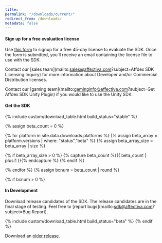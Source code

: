 ```yaml
---
title:
permalink: "/downloads/current/"
redirect_from: /downloads/
metadata: false
---
```


#### Sign up for a free evaluation license

Use [this form](http://www.affectiva.com/45-day-free-trial/) to signup for a free 45-day license to evaluate the SDK. Once the form is submitted, you'll receive an email containing the license file to use with the SDK.  

Contact our [sales team](mailto:sales@affectiva.com?subject=Affdex SDK Licensing Inquiry) for more information about Developer and/or Commercial Distribution licenses.  

Contact our [gaming team](mailto:gaminginfo@affectiva.com?subject=Get Affdex SDK Unity Plugin) if you would like to use the Unity SDK.  

#### Get the SDK

{% include custom/download_table.html build_status="stable" %}


{% assign beta_count = 0 %}

{% for platform in site.data.downloads.platforms %}
{% assign beta_array = platform.versions | where: "status","beta" %}
{% assign beta_array_size = beta_array | size %}

{% if beta_array_size > 0 %}
{% capture beta_count %}{{ beta_count | plus:1 }}{% endcapture %}
{% endif %}

{% endfor %}
{% assign bcnum = beta_count | round %}

{% if bcnum > 0 %}

#### In Development

Download release candidates of the SDK. The release candidates are in the final stage of testing. Feel free to [report bugs](mailto:sdk@affectiva.com?subject=Bug Report).  

{% include custom/download_table.html build_status="beta" %}
{% endif %}

Download an [older release](/downloads/previous).
